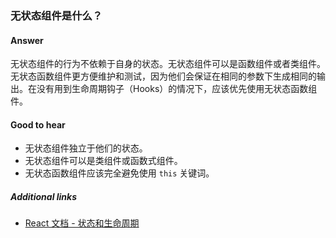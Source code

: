 ### 无状态组件是什么？

#### Answer

无状态组件的行为不依赖于自身的状态。无状态组件可以是函数组件或者类组件。无状态函数组件更方便维护和测试，因为他们会保证在相同的参数下生成相同的输出。在没有用到生命周期钩子（Hooks）的情况下，应该优先使用无状态函数组件。

#### Good to hear

* 无状态组件独立于他们的状态。
* 无状态组件可以是类组件或函数式组件。
* 无状态函数组件应该完全避免使用 `this` 关键词。

##### Additional links

* [React 文档 - 状态和生命周期](https://reactjs.org/docs/state-and-lifecycle.html)

<!-- tags: (react,javascript) -->

<!-- expertise: (0) -->
